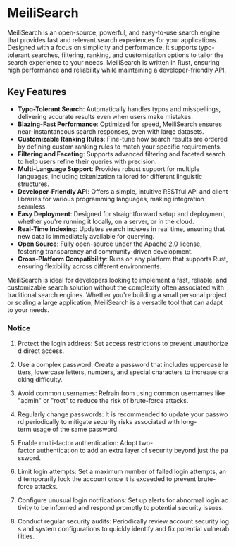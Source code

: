 # MeiliSearch

MeiliSearch is an open-source, powerful, and easy-to-use search engine that provides fast and relevant search experiences for your applications. Designed with a focus on simplicity and performance, it supports typo-tolerant searches, filtering, ranking, and customization options to tailor the search experience to your needs. MeiliSearch is written in Rust, ensuring high performance and reliability while maintaining a developer-friendly API.

## Key Features

- **Typo-Tolerant Search**: Automatically handles typos and misspellings, delivering accurate results even when users make mistakes.
- **Blazing-Fast Performance**: Optimized for speed, MeiliSearch ensures near-instantaneous search responses, even with large datasets.
- **Customizable Ranking Rules**: Fine-tune how search results are ordered by defining custom ranking rules to match your specific requirements.
- **Filtering and Faceting**: Supports advanced filtering and faceted search to help users refine their queries with precision.
- **Multi-Language Support**: Provides robust support for multiple languages, including tokenization tailored for different linguistic structures.
- **Developer-Friendly API**: Offers a simple, intuitive RESTful API and client libraries for various programming languages, making integration seamless.
- **Easy Deployment**: Designed for straightforward setup and deployment, whether you're running it locally, on a server, or in the cloud.
- **Real-Time Indexing**: Updates search indexes in real time, ensuring that new data is immediately available for querying.
- **Open Source**: Fully open-source under the Apache 2.0 license, fostering transparency and community-driven development.
- **Cross-Platform Compatibility**: Runs on any platform that supports Rust, ensuring flexibility across different environments.

MeiliSearch is ideal for developers looking to implement a fast, reliable, and customizable search solution without the complexity often associated with traditional search engines. Whether you're building a small personal project or scaling a large application, MeiliSearch is a versatile tool that can adapt to your needs.

### Notice

1.  Protect the login address: Set access restrictions to prevent unauthorized direct access.
    
2.  Use a complex password: Create a password that includes uppercase letters, lowercase letters, numbers, and special characters to increase cracking difficulty.
    
3.  Avoid common usernames: Refrain from using common usernames like "admin" or "root" to reduce the risk of brute-force attacks.
    
4.  Regularly change passwords: It is recommended to update your password periodically to mitigate security risks associated with long-term usage of the same password.
    
5.  Enable multi-factor authentication: Adopt two-factor authentication to add an extra layer of security beyond just the password.
    
6.  Limit login attempts: Set a maximum number of failed login attempts, and temporarily lock the account once it is exceeded to prevent brute-force attacks.
    
7.  Configure unusual login notifications: Set up alerts for abnormal login activity to be informed and respond promptly to potential security issues.
    
8.  Conduct regular security audits: Periodically review account security logs and system configurations to quickly identify and fix potential vulnerabilities.
        